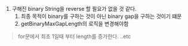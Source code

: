 1. 구해진 binary String을 reverse 할 필요가 없을 것 같다.
   1. 최종 목적이 binary를 구하는 것이 아닌 binary gap을 구하는 것이기 떄문
   2. getBinaryMaxGapLength의 로직을 변경해야함
> for문에서 최초 1일때 부터 length를 증가한다. ..etc